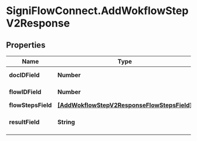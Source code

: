 # SigniFlowConnect.AddWokflowStepV2Response

## Properties

Name | Type | Description | Notes
------------ | ------------- | ------------- | -------------
**docIDField** | **Number** | Document ID field. | 
**flowIDField** | **Number** | Document flow ID field | 
**flowStepsField** | [**[AddWokflowStepV2ResponseFlowStepsField]**](AddWokflowStepV2ResponseFlowStepsField.md) |  | 
**resultField** | **String** | Displays the result of the call. | 


